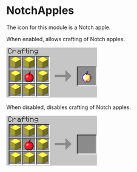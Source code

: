 NotchApples
===========

The icon for this module is a Notch apple.

When enabled, allows crafting of Notch apples.

![Notch apples enabled](../../images/notch-apple-recipe.png)

When disabled, disables crafting of Notch apples.

![Notch apples disabled](../../images/disabled-notch-apple-recipe.png)